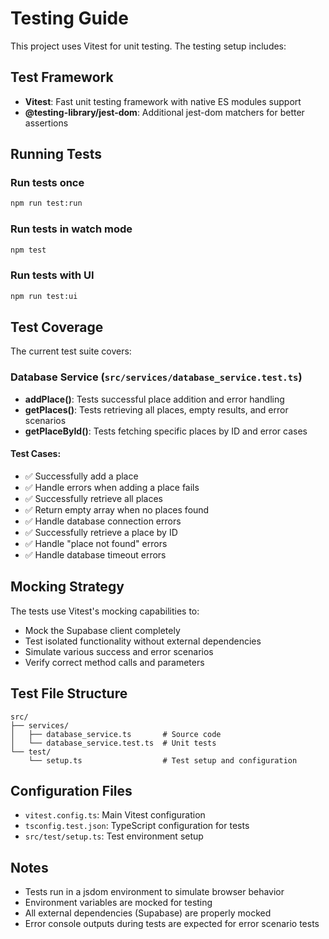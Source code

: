 # Testing Guide

This project uses Vitest for unit testing. The testing setup includes:

## Test Framework

- **Vitest**: Fast unit testing framework with native ES modules support
- **@testing-library/jest-dom**: Additional jest-dom matchers for better assertions

## Running Tests

### Run tests once

```bash
npm run test:run
```

### Run tests in watch mode

```bash
npm test
```

### Run tests with UI

```bash
npm run test:ui
```

## Test Coverage

The current test suite covers:

### Database Service (`src/services/database_service.test.ts`)

- **addPlace()**: Tests successful place addition and error handling
- **getPlaces()**: Tests retrieving all places, empty results, and error scenarios
- **getPlaceById()**: Tests fetching specific places by ID and error cases

#### Test Cases:

- ✅ Successfully add a place
- ✅ Handle errors when adding a place fails
- ✅ Successfully retrieve all places
- ✅ Return empty array when no places found
- ✅ Handle database connection errors
- ✅ Successfully retrieve a place by ID
- ✅ Handle "place not found" errors
- ✅ Handle database timeout errors

## Mocking Strategy

The tests use Vitest's mocking capabilities to:

- Mock the Supabase client completely
- Test isolated functionality without external dependencies
- Simulate various success and error scenarios
- Verify correct method calls and parameters

## Test File Structure

```
src/
├── services/
│   ├── database_service.ts       # Source code
│   └── database_service.test.ts  # Unit tests
└── test/
    └── setup.ts                  # Test setup and configuration
```

## Configuration Files

- `vitest.config.ts`: Main Vitest configuration
- `tsconfig.test.json`: TypeScript configuration for tests
- `src/test/setup.ts`: Test environment setup

## Notes

- Tests run in a jsdom environment to simulate browser behavior
- Environment variables are mocked for testing
- All external dependencies (Supabase) are properly mocked
- Error console outputs during tests are expected for error scenario tests
